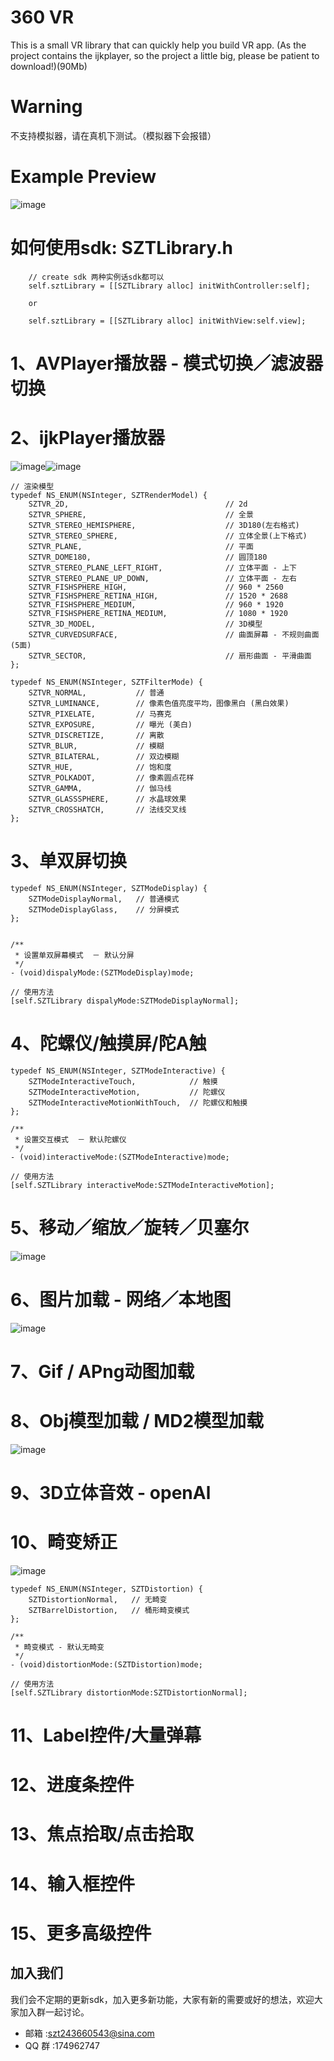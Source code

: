 # 360 VR
This is a small VR library that can quickly help you build VR app. 
(As the project contains the ijkplayer, so the project a little big, please be patient to download!)(90Mb)

# Warning
不支持模拟器，请在真机下测试。（模拟器下会报错）

# Example Preview
![image](https://github.com/szt243660543/360VR/blob/master/VR_Example/allexample.png )   

# 如何使用sdk: SZTLibrary.h
```
    // create sdk 两种实例话sdk都可以
    self.sztLibrary = [[SZTLibrary alloc] initWithController:self];
    
    or
    
    self.sztLibrary = [[SZTLibrary alloc] initWithView:self.view];
```

# 1、AVPlayer播放器 - 模式切换／滤波器切换
# 2、ijkPlayer播放器
![image](https://github.com/szt243660543/360VR/blob/master/player1.png )![image](https://github.com/szt243660543/360VR/blob/master/player2.jpg )  </br>

```
// 渲染模型
typedef NS_ENUM(NSInteger, SZTRenderModel) {
    SZTVR_2D,                                   // 2d
    SZTVR_SPHERE,                               // 全景
    SZTVR_STEREO_HEMISPHERE,                    // 3D180(左右格式)
    SZTVR_STEREO_SPHERE,                        // 立体全景(上下格式)
    SZTVR_PLANE,                                // 平面
    SZTVR_DOME180,                              // 圆顶180
    SZTVR_STEREO_PLANE_LEFT_RIGHT,              // 立体平面 - 上下
    SZTVR_STEREO_PLANE_UP_DOWN,                 // 立体平面 - 左右
    SZTVR_FISHSPHERE_HIGH,                      // 960 * 2560
    SZTVR_FISHSPHERE_RETINA_HIGH,               // 1520 * 2688
    SZTVR_FISHSPHERE_MEDIUM,                    // 960 * 1920
    SZTVR_FISHSPHERE_RETINA_MEDIUM,             // 1080 * 1920
    SZTVR_3D_MODEL,                             // 3D模型
    SZTVR_CURVEDSURFACE,                        // 曲面屏幕 - 不规则曲面(5面)
    SZTVR_SECTOR,                               // 扇形曲面 - 平滑曲面
};

typedef NS_ENUM(NSInteger, SZTFilterMode) {
    SZTVR_NORMAL,           // 普通
    SZTVR_LUMINANCE,        // 像素色值亮度平均，图像黑白 (黑白效果)
    SZTVR_PIXELATE,         // 马赛克
    SZTVR_EXPOSURE,         // 曝光 (美白)
    SZTVR_DISCRETIZE,       // 离散
    SZTVR_BLUR,             // 模糊
    SZTVR_BILATERAL,        // 双边模糊
    SZTVR_HUE,              // 饱和度 
    SZTVR_POLKADOT,         // 像素圆点花样
    SZTVR_GAMMA,            // 伽马线
    SZTVR_GLASSSPHERE,      // 水晶球效果
    SZTVR_CROSSHATCH,       // 法线交叉线
};

```

# 3、单双屏切换
```
typedef NS_ENUM(NSInteger, SZTModeDisplay) {
    SZTModeDisplayNormal,   // 普通模式
    SZTModeDisplayGlass,    // 分屏模式
};


/**
 * 设置单双屏幕模式  － 默认分屏
 */
- (void)dispalyMode:(SZTModeDisplay)mode;

// 使用方法
[self.SZTLibrary dispalyMode:SZTModeDisplayNormal];

```

# 4、陀螺仪/触摸屏/陀A触
```
typedef NS_ENUM(NSInteger, SZTModeInteractive) {
    SZTModeInteractiveTouch,            // 触摸
    SZTModeInteractiveMotion,           // 陀螺仪
    SZTModeInteractiveMotionWithTouch,  // 陀螺仪和触摸
};

/**
 * 设置交互模式  － 默认陀螺仪
 */
- (void)interactiveMode:(SZTModeInteractive)mode;

// 使用方法
[self.SZTLibrary interactiveMode:SZTModeInteractiveMotion];

```

# 5、移动／缩放／旋转／贝塞尔
![image](https://github.com/szt243660543/360VR/blob/master/animation.gif )  </br>

# 6、图片加载 - 网络／本地图
![image](https://github.com/szt243660543/360VR/blob/master/IMG_5422.PNG )  </br>

# 7、Gif / APng动图加载

# 8、Obj模型加载 / MD2模型加载
![image](https://github.com/szt243660543/360VR/blob/master/objmd2.gif )  </br>

# 9、3D立体音效 - openAl

# 10、畸变矫正
![image](https://github.com/szt243660543/360VR/blob/master/jibian.jpg )  </br>

```
typedef NS_ENUM(NSInteger, SZTDistortion) {
    SZTDistortionNormal,   // 无畸变
    SZTBarrelDistortion,   // 桶形畸变模式
};

/**
 * 畸变模式 - 默认无畸变
 */
- (void)distortionMode:(SZTDistortion)mode;

// 使用方法
[self.SZTLibrary distortionMode:SZTDistortionNormal];

```

# 11、Label控件/大量弹幕

# 12、进度条控件

# 13、焦点拾取/点击拾取

# 14、输入框控件

# 15、更多高级控件


## 加入我们
我们会不定期的更新sdk，加入更多新功能，大家有新的需要或好的想法，欢迎大家加入群一起讨论。
* 邮箱 :szt243660543@sina.com
* QQ 群 :174962747
